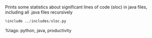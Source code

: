 Prints some statistics about significant lines of code (sloc) in java files, including all .java files recursively
```python
%include ../includes/sloc.py
```


%tags: python, java, productivity

